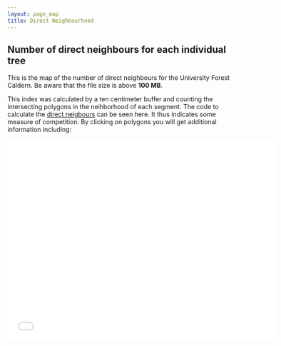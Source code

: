 ```yaml
---
layout: page_map
title: Direct Neighbourhood
---
```


Number of direct neighbours for each individual tree
----------------------------------------------------------

This is the map of the number of direct neighbours for the University Forest Caldern. Be aware that the file size is above **100 MB**.

This index was calculated by a ten centimeter buffer and counting the
intersecting polygons in the neihborhood of each segment. The code to
calculate the [direct
neigbours](https://github.com/goergen95/mof_caldern/blob/master/src/011_structure_values.R#L142)
can be seen here. It thus indicates some measure of competition. By
clicking on polygons you will get additional information including:

<div class="map-container">
    <iframe class="map-iframe" src="../assets/maps/mapobjects/drcN.html" width="600" height="450" frameborder="0"
    ></iframe>
</div>

